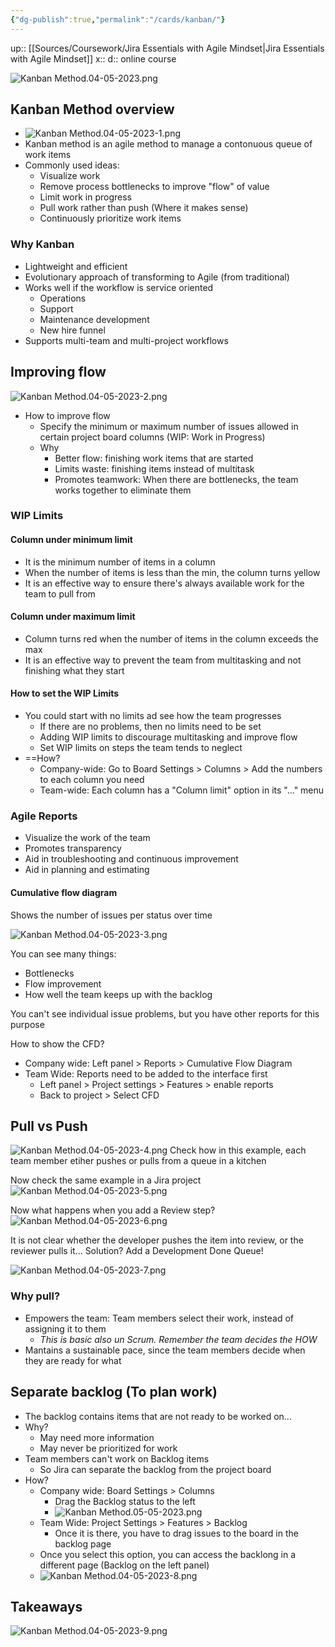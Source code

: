 ```yaml
---
{"dg-publish":true,"permalink":"/cards/kanban/"}
---
```


up:: [[Sources/Coursework/Jira Essentials with Agile Mindset\|Jira Essentials with Agile Mindset]] 
x:: 
d:: online course

![Kanban Method.04-05-2023.png](/img/user/Extras/Images/Kanban%20Method.04-05-2023.png)


## Kanban Method overview

- ![Kanban Method.04-05-2023-1.png](/img/user/Extras/Images/Kanban%20Method.04-05-2023-1.png)
- Kanban method is an agile method to manage a contonuous queue of work items 
- Commonly used ideas: 
	- Visualize work
	- Remove process bottlenecks to improve "flow" of value
	- Limit work in progress
	- Pull work rather than push (Where it makes sense)
	- Continuously prioritize work items

### Why Kanban
- Lightweight and efficient
- Evolutionary approach of transforming to Agile (from traditional)
- Works well if the workflow is service oriented
	- Operations
	- Support
	- Maintenance development
	- New hire funnel
- Supports multi-team and multi-project workflows 


## Improving flow

![Kanban Method.04-05-2023-2.png](/img/user/Extras/Images/Kanban%20Method.04-05-2023-2.png)

- How to improve flow
	- Specify the minimum or maximum number of issues allowed in certain project board columns (WIP: Work in Progress)
	- Why
		- Better flow: finishing work items that are started
		- Limits waste: finishing items instead of multitask
		- Promotes teamwork: When there are bottlenecks, the team works together to eliminate them

### WIP Limits 
#### Column under minimum limit
- It is the minimum number of items in a column
- When the number of items is less than the min, the column turns yellow
- It is an effective way to ensure there's always available work for the team to pull from

#### Column under maximum limit
- Column turns red when the number of items in the column exceeds the max
- It is an effective way to prevent the team from multitasking and not finishing what they start 

#### How to set the WIP Limits
- You could start with no limits ad see how the team progresses
	- If there are no problems, then no limits need to be set
	- Adding WIP limits  to discourage multitasking and improve flow
	- Set WIP limits on steps the team tends to neglect 
- ==How? 
	- Company-wide: Go to Board Settings > Columns > Add the numbers to each column you need
	- Team-wide: Each column has a "Column limit" option in its "..." menu

### Agile Reports
- Visualize the work of the team
- Promotes transparency
- Aid in troubleshooting and continuous improvement
- Aid in planning and estimating 

#### Cumulative flow diagram
Shows the number of issues per status over time 

![Kanban Method.04-05-2023-3.png](/img/user/Extras/Images/Kanban%20Method.04-05-2023-3.png)

You can see many things:
- Bottlenecks
- Flow improvement
- How well the team keeps up with the backlog

You can't see individual issue problems, but you have other reports for this purpose

How to show the CFD?
- Company wide: Left panel > Reports > Cumulative Flow Diagram
- Team Wide: Reports need to be added to the interface first 
	- Left panel > Project settings > Features > enable reports 
	- Back to project > Select CFD 

## Pull vs Push

![Kanban Method.04-05-2023-4.png](/img/user/Extras/Images/Kanban%20Method.04-05-2023-4.png)
Check how in this example, each team member etiher pushes or pulls from a queue in a kitchen

Now check the same example in a Jira project 
![Kanban Method.04-05-2023-5.png](/img/user/Extras/Images/Kanban%20Method.04-05-2023-5.png)


Now what happens when you add a Review step? 
![Kanban Method.04-05-2023-6.png](/img/user/Extras/Images/Kanban%20Method.04-05-2023-6.png)

It is not clear whether the developer pushes the item into review, or the reviewer pulls it... 
Solution? Add a Development Done Queue! 

![Kanban Method.04-05-2023-7.png](/img/user/Extras/Images/Kanban%20Method.04-05-2023-7.png)

### Why pull? 
- Empowers the team: Team members select their work, instead of assigning it to them 
	- *This is basic also un Scrum. Remember the team decides the HOW*
- Mantains a sustainable pace, since the team members decide when they are ready for what 

## Separate backlog (To plan work)

- The backlog contains items that are not ready to be worked on... 
- Why?
	- May need more information
	- May never be prioritized for work 
- Team members can't work on Backlog items
	- So Jira can separate the backlog from the project board
- How?
	- Company wide: Board Settings > Columns 
		- Drag the Backlog status to the left
		- ![Kanban Method.05-05-2023.png](/img/user/Extras/Images/Kanban%20Method.05-05-2023.png)
	- Team Wide: Project Settings > Features > Backlog
		- Once it is there, you have to drag issues to the board in the backlog page
	- Once you select this option, you can access the backlong in a different page (Backlog on the left panel)
	- ![Kanban Method.04-05-2023-8.png](/img/user/Extras/Images/Kanban%20Method.04-05-2023-8.png)


## Takeaways

![Kanban Method.04-05-2023-9.png](/img/user/Extras/Images/Kanban%20Method.04-05-2023-9.png)


